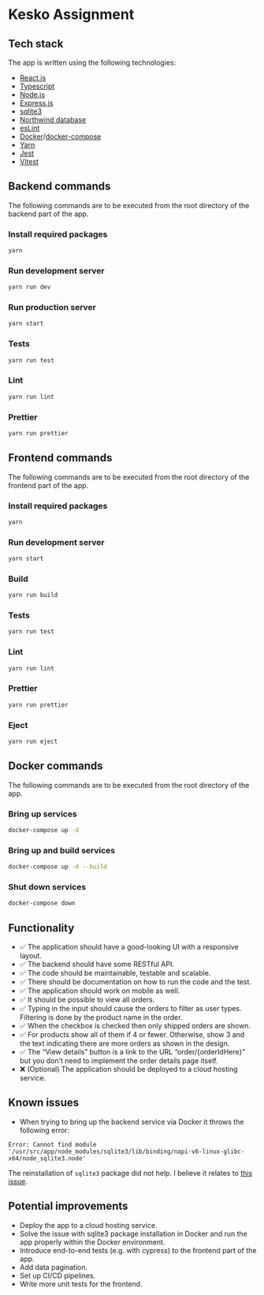 # Kesko Assignment

## Tech stack

The app is written using the following technologies:

- [React.js](https://react.dev/)
- [Typescript](https://www.typescriptlang.org/)
- [Node.js](https://nodejs.org/en)
- [Express.js](https://expressjs.com/)
- [sqlite3](https://www.npmjs.com/package/sqlite3) 
- [Northwind database](https://github.com/jpwhite3/northwind-SQLite3)
- [esLint](https://eslint.org/)
- [Docker](https://www.docker.com/)/[docker-compose](https://docs.docker.com/compose/)
- [Yarn](https://yarnpkg.com/)
- [Jest](https://jestjs.io/)
- [Vitest](https://vitest.dev/)

## Backend commands

The following commands are to be executed from the root directory of the backend part of the app.

### Install required packages
```bash
yarn
```

### Run development server
```bash
yarn run dev
```

### Run production server
```bash
yarn start
```

### Tests
```bash
yarn run test
```

### Lint
```bash
yarn run lint
```

### Prettier
```bash
yarn run prettier
```

## Frontend commands

The following commands are to be executed from the root directory of the frontend part of the app.

### Install required packages
```bash
yarn
```

### Run development server
```bash
yarn start
```

### Build
```bash
yarn run build
```

### Tests
```bash
yarn run test
```

### Lint
```bash
yarn run lint
```

### Prettier
```bash
yarn run prettier
```

### Eject

```bash
yarn run eject
```

## Docker commands

The following commands are to be executed from the root directory of the app.

### Bring up services

```bash
docker-compose up -d
```

### Bring up and build services

```bash
docker-compose up -d --build
```

### Shut down services

```bash
docker-compose down
```


## Functionality

- ✅ The application should have a good-looking UI with a responsive layout.
- ✅ The backend should have some RESTful API.
- ✅ The code should be maintainable, testable and scalable.
- ✅ There should be documentation on how to run the code and the test.
- ✅ The application should work on mobile as well.
- ✅ It should be possible to view all orders.
- ✅ Typing in the input should cause the orders to filter as user types. Filtering is done by the product name in the order.
- ✅ When the checkbox is checked then only shipped orders are shown.
- ✅ For products show all of them if 4 or fewer. Otherwise, show 3 and the text indicating there are more orders as shown in the design.
- ✅ The “View details” button is a link to the URL “order/{orderIdHere}” but you don’t need to implement the order details page itself.
- ❌ (Optional) The application should be deployed to a cloud hosting service.


## Known issues

- When trying to bring up the backend service via Docker it throws the following error:

```
Error: Cannot find module '/usr/src/app/node_modules/sqlite3/lib/binding/napi-v6-linux-glibc-x64/node_sqlite3.node'
```
The reinstallation of `sqlite3` package did not help. I believe it relates to [this issue](https://github.com/TryGhost/node-sqlite3/issues/1513).


## Potential improvements

- Deploy the app to a cloud hosting service.
- Solve the issue with sqlite3 package installation in Docker and run the app properly within the Docker environment.
- Introduce end-to-end tests (e.g. with cypress) to the frontend part of the app.
- Add data pagination.
- Set up CI/CD pipelines.
- Write more unit tests for the frontend.